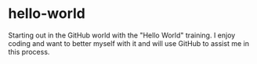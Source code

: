 # hello-world

Starting out in the GitHub world with the "Hello World" training.  I enjoy coding and want to better myself with it and will use GitHub to assist me in this process.
